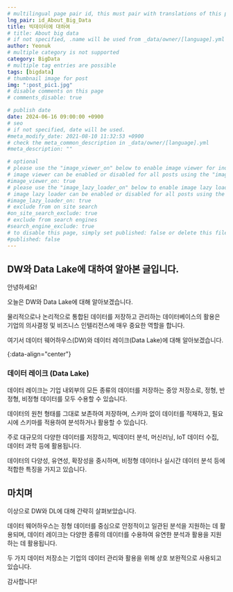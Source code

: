 ```yaml
---
# multilingual page pair id, this must pair with translations of this page. (This name must be unique)
lng_pair: id_About_Big_Data
title: 빅데이터에 대하여
# title: About big data
# if not specified, .name will be used from _data/owner/[language].yml
author: Yeonuk
# multiple category is not supported
category: BigData
# multiple tag entries are possible
tags: [bigdata]
# thumbnail image for post
img: ":post_pic1.jpg"
# disable comments on this page
# comments_disable: true

# publish date
date: 2024-06-16 09:00:00 +0900
# seo
# if not specified, date will be used.
#meta_modify_date: 2021-08-10 11:32:53 +0900
# check the meta_common_description in _data/owner/[language].yml
#meta_description: ""

# optional
# please use the "image_viewer_on" below to enable image viewer for individual pages or posts (_posts/ or [language]/_posts folders).
# image viewer can be enabled or disabled for all posts using the "image_viewer_posts: true" setting in _data/conf/main.yml.
#image_viewer_on: true
# please use the "image_lazy_loader_on" below to enable image lazy loader for individual pages or posts (_posts/ or [language]/_posts folders).
# image lazy loader can be enabled or disabled for all posts using the "image_lazy_loader_posts: true" setting in _data/conf/main.yml.
#image_lazy_loader_on: true
# exclude from on site search
#on_site_search_exclude: true
# exclude from search engines
#search_engine_exclude: true
# to disable this page, simply set published: false or delete this file
#published: false
---
```


<!-- outline-start -->

## DW와 Data Lake에 대하여 알아본 글입니다.

안녕하세요!

오늘은 DW와 Data Lake에 대해 알아보겠습니다.

물리적으로나 논리적으로 통합된 데이터를 저장하고 관리하는 데이터베이스의 활용은 기업의 의사결정 및 비즈니스 인텔리전스에 매우 중요한 역할을 합니다.

여기서 데이터 웨어하우스(DW)와 데이터 레이크(Data Lake)에 대해 알아보겠습니다.

{:data-align="center"}

<!-- outline-end -->

### 데이터 레이크 (Data Lake)

데이터 레이크는 기업 내외부의 모든 종류의 데이터를 저장하는 중앙 저장소로, 정형, 반정형, 비정형 데이터를 모두 수용할 수 있습니다.

데이터의 원천 형태를 그대로 보존하여 저장하며, 스키마 없이 데이터를 적재하고, 필요 시에 스키마를 적용하여 분석하거나 활용할 수 있습니다.

주로 대규모의 다양한 데이터를 저장하고, 빅데이터 분석, 머신러닝, IoT 데이터 수집, 데이터 과학 등에 활용됩니다.

데이터의 다양성, 유연성, 확장성을 중시하며, 비정형 데이터나 실시간 데이터 분석 등에 적합한 특징을 가지고 있습니다.

## 마치며

이상으로 DW와 DL에 대해 간략히 살펴보았습니다.

데이터 웨어하우스는 정형 데이터를 중심으로 안정적이고 일관된 분석을 지원하는 데 활용되며, 데이터 레이크는 다양한 종류의 데이터를 수용하여 유연한 분석과 활용을 지원하는 데 활용됩니다.

두 가지 데이터 저장소는 기업의 데이터 관리와 활용을 위해 상호 보완적으로 사용되고 있습니다.

감사합니다!
